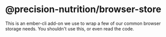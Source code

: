 @precision-nutrition/browser-store
==================================

This is an ember-cli add-on we use to wrap a few of our common browser storage needs. You shouldn't use this, or even read the code.
